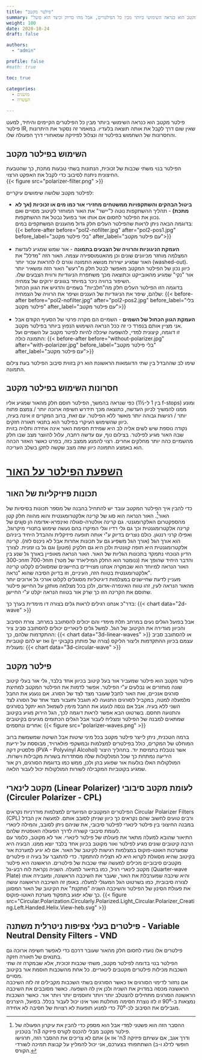```yaml
---
title: "פילטר מקטב"
summary: "פילטר מקטב הוא כנראה השימושי ביותר מבין כל הפילטרים, אבל מהו בדיוק וכיצד הוא פועל?"
weight: 100
date: 2020-10-24
draft: false

authors: 
  - "admin"

profile: false
#math: true

toc: true

categories: 
  - מושגים
  - העשרה

---
```

פילטר מקטב הוא כנראה השימושי ביותר מבין כל הפילטרים הקיימים והיחיד, למעט פילטר IR, שאין שום דרך לקבל את אותה תוצאה בלעדיו. 
במאמר זה נסקור את היתרונות והחסרונות של השחמוש בפילטר זה ונצלול לפיזיקה שמאחורי דרך הפעולה שלו.

## השימוש בפילטר מקטב
הפילטר בנוי משתי שכבות של זכוכית, הנתונות בשתי טבעות מתכת, כך שהטבעת החיצונית ניתנת לסיבוב כדי לקבל את האפקט הרצוי.  
{{< figure src="polarizer-filter.png" >}}  

לפילטר מקטב שלושה שימושים עיקריים:
* **ביטול הבהקים והשתקפויות ממשטחים מחזירי אור כמו מים או זכוכיות (אך לא מתכת)** - תהליך ההשתקפות נוטה ל"יישר" את האור המוחזר לקיטוב מסויים ואם נכוון את הפילטר לחסום אם אותו אור בפועל נבטל את ההשתקפות.  
  בדוגמה הבאה ניתן לראות שהפילטר העלים חלק גדול מהעננים המשתקפים במים:
  {{< before-after before="pol2-nofilter.jpg" after="pol2-pos1.jpg" before_label="בלי פילטר מקטב" after_label="עם פילטר מקטב">}}  
  <BR>  
* **העמקת הניגוניות והרוויה של הצבעים בתמונה** - אור שמש שמגיע לעדשת המצלמה מוחזר מכיוונים שונים וכן מהאטמוספירה עצמה. 
  האור הזה "מדלל" את האור שמגיע ישירות מנושא התמונה וגורם לו להראות עכור יותר (washed-out). 
  כיוון נכון של הפילטר המקטב מאפשר לבטל חלק מ"רעש" האור הזה ומשאיר יותר אור "נקי" שמגיע מהאובייקט וכתוצאה מכך משתפרת הניגודיות ורווית הצבעים שלו. 
  השיפור ברוויה ניכר במיוחד בגוונים ירוקים של צמחיה.  
  בדוגמה הזו הפילטר העלים חלק מה"חלביות" בשמיים והדגיש את הגוון הכחול שלהם, שיפר את הניגודיות של העננים ושיפר את הרוויה של הצמחיה:
  {{< before-after before="pol2-nofilter.jpg" after="pol2-pos2.jpg" before_label="בלי פילטר מקטב" after_label="עם פילטר מקטב">}}  
  <BR> 
* **העמקת הגוון הכחול של השמים** - השמיים הם מקרה פרטי של הסעיף הקודם אבל אני מציין אותם בנפרד כי זה ככל הנראה השימוש הנפוץ ביותר בפילטר מקטב.  
  זו דוגמה, קיצונית למדי, להשפעה שיכלה להיות לפיטר מקטב על השמיים ועל התמונה כולה:
  {{< before-after before="without-polarizer.jpg" after="with-polarizer.jpg" before_label="בלי פילטר מקטב" after_label="עם פילטר מקטב">}}

שימו לב שההבדל בין שתי הדוגמאות הראשונת הוא רק בזווית סיבוב הפילטר בעת צילום התמונה.  


## חסרונות השימוש בפילטר מקטב
כפי שנראה בהמשך, הפילטר חוסם חלק מהאור שמגיע אליו (בין 1 ל-½1 f-stops) ומונע ממנו להמשיך לכיוון העדשה, כתוצאה מכך תידרש חשיפה ארוכה יותר / צמצם פתוח יותר / רגישות גבוהה יותר מאשר ללא הפילטר. 
עם זאת, ברוב המקרים זו אינה בעיה, כיוון שהשימוש העיקרי בפילטר הוא בתנאי תאורה חזקים.  
נקודה נוספת שיש לשים אליה לב היא שמידת חסימת האור אינה אחידה ותלויה בזוית שבה האור מגיע לפילטר. 
בצילום נוף, עם עדשה רחבה, עלול להווצר מצב שבו חלק מהשמיים כהה יותר מחלקים אחרים. רצוי להמנע ממצב כזה, בפרט כאשר האזור הכהה הוא באמצע התמונה כיוון שזה מצב שקשה לתקן בשלב העריכה.

# <U>השפעת הפילטר על האור</U>
## תכונות פיזיקליות של האור
כדי להבין איך הפילטר המקטב עובד יש להתחיל בהבנה של מספר תכונות בסיסיות של האור[^1]. 
האור הנראה הוא סוג של קרינה אלקטרומגנטית והוא מהווה חלק קטן מהספקטרום האלקרומגנטי. 
גם קרינה אולטרה-סגולה ואינפרא-אדומה הן סןגים של קרינה אלקטרומגנטית וכך גם גלי רדיו וגלי המיקרו בהם נעשה שימוש בתנורי מיקרוגל, ואפילו קרני רנטגן. 
כולם נוצרים בדיוק ע"י אותה תופעה פיזיקלית וההבדל היחיד ביניהם הוא אורך הגל (אורך הגל משפיע גם על תכונות אחרות אבל לא ניכנס לזה). 
קרינה אלקטרומגנטית היא תופה קוונטית ולכן היא גם חלקיק (פוטון) וגם גל בו זמנית. לצורך הדיון הנוכחי נתמקד בתכונות הגליות של האור. 
האור הנראה מאופיין באורך גל שנע בין כ-300nm ל-700nm (ננומטר הוא החלק המיליארד של מטר) והדבר היחיד שהופך את האור הנראה למיוחד הוא
שבמקרה אנחנו מצויידים בחיישנים שמסוגלים לקלוט קרינה אלקטרומגנטית בטווח הזה, העיניים, וזו בדיוק הסיבה שהוא "נראה".  
מעניין לדעת שחיישנים במצלמות דיגיטליות מסוגלים לקלוט אורכי גל ארוכים יותר מהאור הנראה לעין, זהו טווח האינפרה-אדום, ולכן בכל מצלמה מותקן על החיישן פילטר שחוסם את הקרינה הזו כך שרק אור בטווח הנראה יקלט ע"י החיישן.  

בדר"כ אנחנו רגילים לראות גלים בצורה דו מימדית בערך כך:
{{< chart data="2d-wave" >}}

אבל בפועל הגלים נעים במרחב תלת מימדי והם יכולים להסתובב במרחב. צורת הסיבוב והכיוון מגדירה את הקיטוב של הגל. 
למשל גלים לינאריים יכולים להסתובב סביב ציר ההתקדמות שלהם, כך: 
{{< chart data="3d-linear-waves" >}}
או להסתובב סביב עצמם בכיוון ההתקדמות וליצור הליקס (צורה של פותחן בקבוקי יין) ואז יש להם קוטביות מעגלית: 
{{< chart data="3d-circular-wave" >}}


## פילטר מקטב
פילטר מקטב הוא פילטר שמעביר אור בעל קיטוב בכיוון אחד בלבד, גלי אור בעלי קיטוב שונה מוחזרים או נבלעים ע"י הפילטר. 
אפשר לדמות את הפילטר המקטב למחיצת סורגים אנכיים, ואת האור לחבל שעובר מצד לצד של הסורג. 
אם ננענע את החבל מלמעלה למטה, במקביל לסורגים התנועה לא תוגבל ותעבור מצד אחד של הסורג לצד השני ללא בעיה. 
אבל אם ננסה לנענע את החבל מימין לשמאל הוא יתקל בסורגים והתנועה תחסם. בשרטוט הבא אפשר לראות דוגמה לכך,
הגל הירוק מגיע בקיטוב שמתאים למבנה של הפילטר ומצליח לעבור אבל הגלים הכתומים מגיעים בקיטובים אחרים ונחסמים:
{{< figure src="polarizer-waves.png" >}}

ברמה הטכנית, ניתן לייצר פילטר מקטב בכל מיני שיטות אבל השיטה שמשמשת ברוב המוחלט של המקרים, כולל בפילטרים למצלמות ובמשקפי פולארויד,
מבוססת על יריעת פלסטיק דקה (PVA - Polyvinyl Alcohol) אשר נטבלת בתמיסת יוד. 
בתהליך היצור היריעה נמתחת כך שכל המולקולות שלה מסתדרות בשורות מקבילות וישרות.
המולקולות האלו בולעות אור שפוגע בהן ולכן, ממש כמו בדוגמת הסורגים, רק אור שמגיע בקוטביות המקבילה לשורות המולקולות יכול לעבור הלאה.

## מקטב לינארי (Linear Polarizer) לעומת מקטב סיבובי (Circuler Polarizer - CPL)
הפילטרים המקטבים המיועדים למצלמות מודרניות נקראים Circular Polarizer Filters (CPL) ורבים טועים לחשוב שהם נקראים כך כיוון שניתן לסובב אותם.
למעשה אין הבדל במבנה החיצוני בין פילטר לינארי לפילטר סיבובי, את שניהם ניתן לסובב, והמילה לינארי לעומת סיבובי קשורה לדרך הפעולה האופטית שלהם.   
התיאור שהובא למעלה מתאר את פעולתו של פילטר לינארי. אור לא מקוטב, כלומר עם הרבה קיטובים שונים מגיע לפילטר ואור מקוטב בכיוון אחד בלבד יוצא ממנו.
הבעיה היא שמערכות האוטו-פוקוס במצלמות רגישות לקיטוב של האור. אם לא יגיע למערכת אור בקיטוב שהיא מסוגלת לקרוא היא לא תצליח להתמקד. 
כדי להתגבר על בעיה זו פילטרים מקטבים סיבוביים מכילים למעשה שתי שכבות של פילטרים. הראשונה היא פילטר מקטב לינארי רגיל, כמו בתיאור למעלה. 
השניה נקראת לוח רבע-גל (Quarter-wave Plate) והיא שיכבה שמערבלת את האור, שעבר את השיכבה הראשונה, ומעבירה אותו לצורה סיבובית, כמו בשרטוט הגל המעגלי למעלה. 
באופן זה השיכבה הראשונה עושה את פעולת הסינון של הפילטר והשיכבה השניה "מתקנת" את הקיטוב של האור המסונן כך שלא יפגע בתפקוד מערכת האוטו-פוקוס.
{{< figure src="Circular.Polarization.Circularly.Polarized.Light_Circular.Polarizer_Creating.Left.Handed.Helix.View-heb.svg" >}}


## פילטרים בעלי צפיפות ניטרלית משתנה - Variable Neutral Density Filters - VND
פילטרים אלו נועדו לחסום חלק מהאור שעובר דרכם כדי לאפשר חשיפה ארוכה גם בתנאים של תאורה חזקה.  
הפילטר בנוי בדומה לפילטר מקטב, משתי שכבות זכוכית, אלא שבמקרה זה שתי השכבות מכילות פילטרים מקטבים לינאריים. כל אחת מהשכבות חוסמת אור בקיטוב מסויים.  
אם נחזור לדימוי הסורגים אז כאשר הסורגים בשתי השכבות מקבילים זה לזה השיכבה הראשונה מכסה במדויק את השניה ולכן אין לה השפעה.
כאשר מסובבים את השיכבה הראשונה הסורגים מתחילים להצטלב יותר ויותר וחוסמים יותר ויותר אור. כאשר השכבות נמצאות ב-90⁰ זו לזו נוצרת חסימה מוחלטת ואור אינו יכול לעבור בכלל.
בפועל, היצרנים מגבילים את הסיבוב לכ-70⁰ כדי למנוע תופעות לא רצויות של חסיבה לא אחידה.



[^1]: ההסבר הזה הוא פשטני למדי אבל הוא מספק כדי להבין את עיקרון הפעולה של פילטר מקטב מבלי להכנס לקורס פיזיקה 3ח' בטכניון.  
      ודרך אגב, אם עשיתם פיזיקה 3ח' אז א) אתם לא צריכים את ההסבר הזה, תרגישו חופשי לדלג ו-ב) השתתפותי בצערכם, אני יכול להמליץ על קבוצת תמיכה לשורדי הקורס.